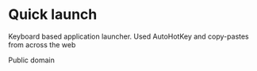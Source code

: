 # Quick launch

Keyboard based application launcher.
Used AutoHotKey and copy-pastes from across the web

Public domain
